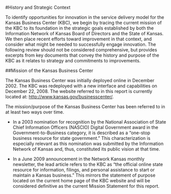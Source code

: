 #History and Strategic Context

To identify opportunities for innovation in the service delivery model for the Kansas Business Center (KBC), we begin by tracing the current mission of the KBC to its foundation in the strategic goals established by both the Information Network of Kansas Board of Directors and the State of Kansas. We then place recent efforts toward improvement in that context, and consider what might be needed to successfully engage innovation. The following review should not be considered comprehensive, but provides excerpts from key documents that convey the history and purpose of the KBC as it relates to strategy and commitments to improvements.


##Mission of the Kansas Business Center

The Kansas Business Center was initially deployed online in December 2002. The KBC was redeployed with a new interface and capabilities on December 22, 2008. The website referred to in this report is currently located at: http://www.kansas.gov/businesscenter/.  

The mission/purpose of the Kansas Business Center has been referred to in at least two ways over time.

* In a 2003 nomination for recognition by the National Association of State Chief Information Officers (NASCIO) Digital Government award in the Government-to-Business category, it is described as a “one-stop business resource for state government.” This characterization is especially relevant as this nomination was submitted by the Information Network of Kansas and, thus, constituted its public vision at that time.

* In a June 2009 announcement in the Network Kansas monthly newsletter, the lead article refers to the KBC as “the official online state resource for information, filings, and personal assistance to start or maintain a Kansas business.” This mirrors the statement of purpose located on the current home page of the KBC website and will be considered definitive as the current Mission Statement for this report.
